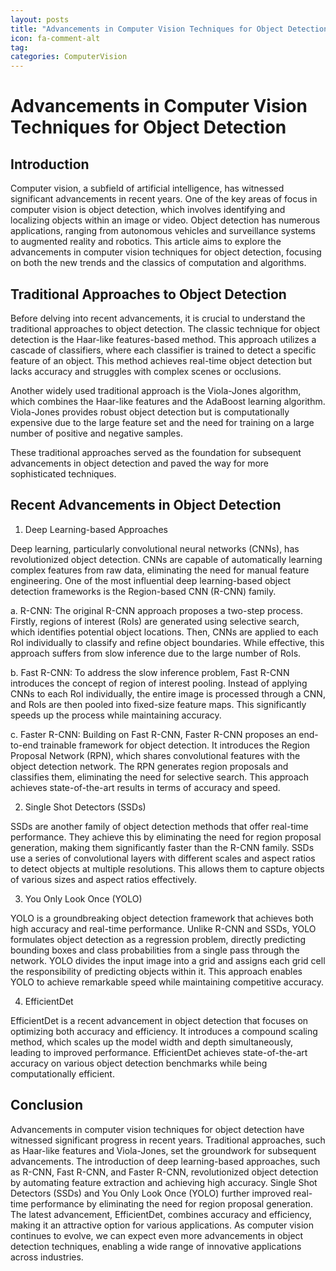 ```yaml
---
layout: posts
title: "Advancements in Computer Vision Techniques for Object Detection"
icon: fa-comment-alt
tag:      
categories: ComputerVision
---
```



# Advancements in Computer Vision Techniques for Object Detection

## Introduction

Computer vision, a subfield of artificial intelligence, has witnessed significant advancements in recent years. One of the key areas of focus in computer vision is object detection, which involves identifying and localizing objects within an image or video. Object detection has numerous applications, ranging from autonomous vehicles and surveillance systems to augmented reality and robotics. This article aims to explore the advancements in computer vision techniques for object detection, focusing on both the new trends and the classics of computation and algorithms.

## Traditional Approaches to Object Detection

Before delving into recent advancements, it is crucial to understand the traditional approaches to object detection. The classic technique for object detection is the Haar-like features-based method. This approach utilizes a cascade of classifiers, where each classifier is trained to detect a specific feature of an object. This method achieves real-time object detection but lacks accuracy and struggles with complex scenes or occlusions.

Another widely used traditional approach is the Viola-Jones algorithm, which combines the Haar-like features and the AdaBoost learning algorithm. Viola-Jones provides robust object detection but is computationally expensive due to the large feature set and the need for training on a large number of positive and negative samples.

These traditional approaches served as the foundation for subsequent advancements in object detection and paved the way for more sophisticated techniques.

## Recent Advancements in Object Detection

1. Deep Learning-based Approaches

Deep learning, particularly convolutional neural networks (CNNs), has revolutionized object detection. CNNs are capable of automatically learning complex features from raw data, eliminating the need for manual feature engineering. One of the most influential deep learning-based object detection frameworks is the Region-based CNN (R-CNN) family.

a. R-CNN: The original R-CNN approach proposes a two-step process. Firstly, regions of interest (RoIs) are generated using selective search, which identifies potential object locations. Then, CNNs are applied to each RoI individually to classify and refine object boundaries. While effective, this approach suffers from slow inference due to the large number of RoIs.

b. Fast R-CNN: To address the slow inference problem, Fast R-CNN introduces the concept of region of interest pooling. Instead of applying CNNs to each RoI individually, the entire image is processed through a CNN, and RoIs are then pooled into fixed-size feature maps. This significantly speeds up the process while maintaining accuracy.

c. Faster R-CNN: Building on Fast R-CNN, Faster R-CNN proposes an end-to-end trainable framework for object detection. It introduces the Region Proposal Network (RPN), which shares convolutional features with the object detection network. The RPN generates region proposals and classifies them, eliminating the need for selective search. This approach achieves state-of-the-art results in terms of accuracy and speed.

2. Single Shot Detectors (SSDs)

SSDs are another family of object detection methods that offer real-time performance. They achieve this by eliminating the need for region proposal generation, making them significantly faster than the R-CNN family. SSDs use a series of convolutional layers with different scales and aspect ratios to detect objects at multiple resolutions. This allows them to capture objects of various sizes and aspect ratios effectively.

3. You Only Look Once (YOLO)

YOLO is a groundbreaking object detection framework that achieves both high accuracy and real-time performance. Unlike R-CNN and SSDs, YOLO formulates object detection as a regression problem, directly predicting bounding boxes and class probabilities from a single pass through the network. YOLO divides the input image into a grid and assigns each grid cell the responsibility of predicting objects within it. This approach enables YOLO to achieve remarkable speed while maintaining competitive accuracy.

4. EfficientDet

EfficientDet is a recent advancement in object detection that focuses on optimizing both accuracy and efficiency. It introduces a compound scaling method, which scales up the model width and depth simultaneously, leading to improved performance. EfficientDet achieves state-of-the-art accuracy on various object detection benchmarks while being computationally efficient.

## Conclusion

Advancements in computer vision techniques for object detection have witnessed significant progress in recent years. Traditional approaches, such as Haar-like features and Viola-Jones, set the groundwork for subsequent advancements. The introduction of deep learning-based approaches, such as R-CNN, Fast R-CNN, and Faster R-CNN, revolutionized object detection by automating feature extraction and achieving high accuracy. Single Shot Detectors (SSDs) and You Only Look Once (YOLO) further improved real-time performance by eliminating the need for region proposal generation. The latest advancement, EfficientDet, combines accuracy and efficiency, making it an attractive option for various applications. As computer vision continues to evolve, we can expect even more advancements in object detection techniques, enabling a wide range of innovative applications across industries.